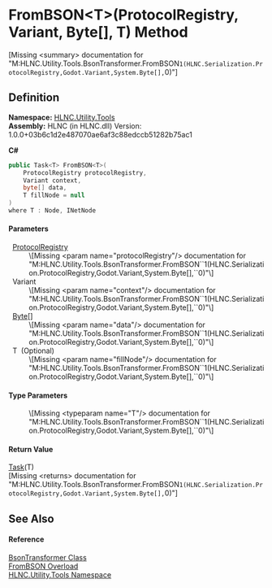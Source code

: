 # FromBSON&lt;T&gt;(ProtocolRegistry, Variant, Byte[], T) Method


\[Missing &lt;summary&gt; documentation for "M:HLNC.Utility.Tools.BsonTransformer.FromBSON``1(HLNC.Serialization.ProtocolRegistry,Godot.Variant,System.Byte[],``0)"\]



## Definition
**Namespace:** <a href="N_HLNC_Utility_Tools">HLNC.Utility.Tools</a>  
**Assembly:** HLNC (in HLNC.dll) Version: 1.0.0+03b6c1d2e487070ae6af3c88edccb51282b75ac1

**C#**
``` C#
public Task<T> FromBSON<T>(
	ProtocolRegistry protocolRegistry,
	Variant context,
	byte[] data,
	T fillNode = null
)
where T : Node, INetNode

```



#### Parameters
<dl><dt>  <a href="T_HLNC_Serialization_ProtocolRegistry">ProtocolRegistry</a></dt><dd>\[Missing &lt;param name="protocolRegistry"/&gt; documentation for "M:HLNC.Utility.Tools.BsonTransformer.FromBSON``1(HLNC.Serialization.ProtocolRegistry,Godot.Variant,System.Byte[],``0)"\]</dd><dt>  Variant</dt><dd>\[Missing &lt;param name="context"/&gt; documentation for "M:HLNC.Utility.Tools.BsonTransformer.FromBSON``1(HLNC.Serialization.ProtocolRegistry,Godot.Variant,System.Byte[],``0)"\]</dd><dt>  <a href="https://learn.microsoft.com/dotnet/api/system.byte" target="_blank" rel="noopener noreferrer">Byte</a>[]</dt><dd>\[Missing &lt;param name="data"/&gt; documentation for "M:HLNC.Utility.Tools.BsonTransformer.FromBSON``1(HLNC.Serialization.ProtocolRegistry,Godot.Variant,System.Byte[],``0)"\]</dd><dt>  T  (Optional)</dt><dd>\[Missing &lt;param name="fillNode"/&gt; documentation for "M:HLNC.Utility.Tools.BsonTransformer.FromBSON``1(HLNC.Serialization.ProtocolRegistry,Godot.Variant,System.Byte[],``0)"\]</dd></dl>

#### Type Parameters
<dl><dt /><dd>\[Missing &lt;typeparam name="T"/&gt; documentation for "M:HLNC.Utility.Tools.BsonTransformer.FromBSON``1(HLNC.Serialization.ProtocolRegistry,Godot.Variant,System.Byte[],``0)"\]</dd></dl>

#### Return Value
<a href="https://learn.microsoft.com/dotnet/api/system.threading.tasks.task-1" target="_blank" rel="noopener noreferrer">Task</a>(T)  
\[Missing &lt;returns&gt; documentation for "M:HLNC.Utility.Tools.BsonTransformer.FromBSON``1(HLNC.Serialization.ProtocolRegistry,Godot.Variant,System.Byte[],``0)"\]

## See Also


#### Reference
<a href="T_HLNC_Utility_Tools_BsonTransformer">BsonTransformer Class</a>  
<a href="Overload_HLNC_Utility_Tools_BsonTransformer_FromBSON">FromBSON Overload</a>  
<a href="N_HLNC_Utility_Tools">HLNC.Utility.Tools Namespace</a>  
